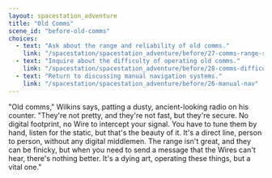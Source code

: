 ```yaml
---
layout: spacestation_adventure
title: "Old Comms"
scene_id: "before-old-comms"
choices:
  - text: "Ask about the range and reliability of old comms."
    link: "/spacestation/spacestation_adventure/before/27-comms-range-reliability"
  - text: "Inquire about the difficulty of operating old comms."
    link: "/spacestation/spacestation_adventure/before/28-comms-difficulty"
  - text: "Return to discussing manual navigation systems."
    link: "/spacestation/spacestation_adventure/before/26-manual-nav"
---
```


"Old comms," Wilkins says, patting a dusty, ancient-looking radio on his counter. "They're not pretty, and they're not fast, but they're secure. No digital footprint, no Wire to intercept your signal. You have to tune them by hand, listen for the static, but that's the beauty of it. It's a direct line, person to person, without any digital middlemen. The range isn't great, and they can be finicky, but when you need to send a message that the Wires can't hear, there's nothing better. It's a dying art, operating these things, but a vital one."
